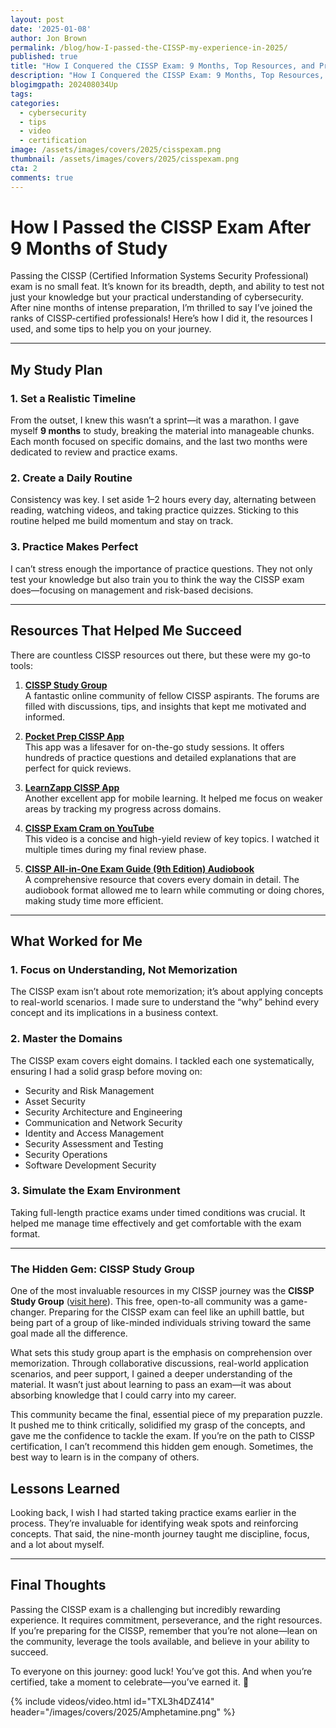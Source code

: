 ```yaml
---
layout: post
date: '2025-01-08'
author: Jon Brown
permalink: /blog/how-I-passed-the-CISSP-my-experience-in-2025/
published: true
title: "How I Conquered the CISSP Exam: 9 Months, Top Resources, and Proven Strategies"
description: "How I Conquered the CISSP Exam: 9 Months, Top Resources, and Proven Strategies"
blogimgpath: 202408034Up
tags:
categories:
  - cybersecurity
  - tips
  - video
  - certification
image: /assets/images/covers/2025/cisspexam.png
thumbnail: /assets/images/covers/2025/cisspexam.png
cta: 2
comments: true
---
```

# How I Passed the CISSP Exam After 9 Months of Study  

Passing the CISSP (Certified Information Systems Security Professional) exam is no small feat. It’s known for its breadth, depth, and ability to test not just your knowledge but your practical understanding of cybersecurity. After nine months of intense preparation, I’m thrilled to say I’ve joined the ranks of CISSP-certified professionals! Here’s how I did it, the resources I used, and some tips to help you on your journey.  

---

## My Study Plan  

### 1. **Set a Realistic Timeline**  
From the outset, I knew this wasn’t a sprint—it was a marathon. I gave myself **9 months** to study, breaking the material into manageable chunks. Each month focused on specific domains, and the last two months were dedicated to review and practice exams.  

### 2. **Create a Daily Routine**  
Consistency was key. I set aside 1–2 hours every day, alternating between reading, watching videos, and taking practice quizzes. Sticking to this routine helped me build momentum and stay on track.  

### 3. **Practice Makes Perfect**  
I can’t stress enough the importance of practice questions. They not only test your knowledge but also train you to think the way the CISSP exam does—focusing on management and risk-based decisions.  

---

## Resources That Helped Me Succeed  

There are countless CISSP resources out there, but these were my go-to tools:  

1. **[CISSP Study Group](https://cisspstudygroup.com/)**  
   A fantastic online community of fellow CISSP aspirants. The forums are filled with discussions, tips, and insights that kept me motivated and informed.  

2. **[Pocket Prep CISSP App](https://www.pocketprep.com/exams/isc2-cissp/)**  
   This app was a lifesaver for on-the-go study sessions. It offers hundreds of practice questions and detailed explanations that are perfect for quick reviews.  

3. **[LearnZapp CISSP App](https://www.learnzapp.com/apps/cissp/)**  
   Another excellent app for mobile learning. It helped me focus on weaker areas by tracking my progress across domains.  

4. **[CISSP Exam Cram on YouTube](https://www.youtube.com/watch?v=_nyZhYnCNLA)**  
   This video is a concise and high-yield review of key topics. I watched it multiple times during my final review phase.  

5. **[CISSP All-in-One Exam Guide (9th Edition) Audiobook](https://books.apple.com/us/audiobook/cissp-all-in-one-exam-guide-ninth-edition/id1689165160)**  
   A comprehensive resource that covers every domain in detail. The audiobook format allowed me to learn while commuting or doing chores, making study time more efficient.  

---

## What Worked for Me  

### 1. **Focus on Understanding, Not Memorization**  
The CISSP exam isn’t about rote memorization; it’s about applying concepts to real-world scenarios. I made sure to understand the “why” behind every concept and its implications in a business context.  

### 2. **Master the Domains**  
The CISSP exam covers eight domains. I tackled each one systematically, ensuring I had a solid grasp before moving on:  
- Security and Risk Management  
- Asset Security  
- Security Architecture and Engineering  
- Communication and Network Security  
- Identity and Access Management  
- Security Assessment and Testing  
- Security Operations  
- Software Development Security  

### 3. **Simulate the Exam Environment**  
Taking full-length practice exams under timed conditions was crucial. It helped me manage time effectively and get comfortable with the exam format.  

---

### The Hidden Gem: CISSP Study Group

One of the most invaluable resources in my CISSP journey was the **CISSP Study Group** ([visit here](https://cisspstudygroup.com/)). This free, open-to-all community was a game-changer. Preparing for the CISSP exam can feel like an uphill battle, but being part of a group of like-minded individuals striving toward the same goal made all the difference.

What sets this study group apart is the emphasis on comprehension over memorization. Through collaborative discussions, real-world application scenarios, and peer support, I gained a deeper understanding of the material. It wasn’t just about learning to pass an exam—it was about absorbing knowledge that I could carry into my career.

This community became the final, essential piece of my preparation puzzle. It pushed me to think critically, solidified my grasp of the concepts, and gave me the confidence to tackle the exam. If you’re on the path to CISSP certification, I can’t recommend this hidden gem enough. Sometimes, the best way to learn is in the company of others.


## Lessons Learned  

Looking back, I wish I had started taking practice exams earlier in the process. They’re invaluable for identifying weak spots and reinforcing concepts. That said, the nine-month journey taught me discipline, focus, and a lot about myself.  

---

## Final Thoughts  

Passing the CISSP exam is a challenging but incredibly rewarding experience. It requires commitment, perseverance, and the right resources. If you’re preparing for the CISSP, remember that you’re not alone—lean on the community, leverage the tools available, and believe in your ability to succeed.  

To everyone on this journey: good luck! You’ve got this. And when you’re certified, take a moment to celebrate—you’ve earned it. 🎉  

{% include videos/video.html id="TXL3h4DZ414" header="/images/covers/2025/Amphetamine.png" %}